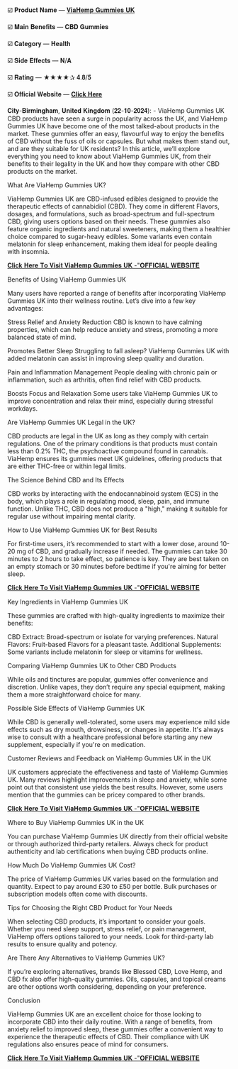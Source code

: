 ☑️ 𝐏𝐫𝐨𝐝𝐮𝐜𝐭 𝐍𝐚𝐦𝐞 — [𝐕𝐢𝐚𝐇𝐞𝐦𝐩 𝐆𝐮𝐦𝐦𝐢𝐞𝐬 𝐔𝐊](https://www.facebook.com/ViaHemp.Gummies.UK.Reviews)

☑️ 𝐌𝐚𝐢𝐧 𝐁𝐞𝐧𝐞𝐟𝐢𝐭𝐬 — 𝐂𝐁𝐃 𝐆𝐮𝐦𝐦𝐢𝐞𝐬

☑️ 𝐂𝐚𝐭𝐞𝐠𝐨𝐫𝐲 — 𝐇𝐞𝐚𝐥𝐭𝐡

☑️ 𝐒𝐢𝐝𝐞 𝐄𝐟𝐟𝐞𝐜𝐭𝐬 — 𝐍/𝐀

☑️ 𝐑𝐚𝐭𝐢𝐧𝐠 — ★★★★✰ 𝟒.𝟖/𝟓

☑️ 𝐎𝐟𝐟𝐢𝐜𝐢𝐚𝐥 𝐖𝐞𝐛𝐬𝐢𝐭𝐞 — [𝐂𝐥𝐢𝐜𝐤 𝐇𝐞𝐫𝐞](https://supplementcarts.com/viahemp-gummies-official/)


𝐂𝐢𝐭𝐲-𝐁𝐢𝐫𝐦𝐢𝐧𝐠𝐡𝐚𝐦, 𝐔𝐧𝐢𝐭𝐞𝐝 𝐊𝐢𝐧𝐠𝐝𝐨𝐦 (𝟐𝟐-𝟏𝟎-𝟐𝟎𝟐𝟒): - ViaHemp Gummies UK CBD products have seen a surge in popularity across the UK, and ViaHemp Gummies UK have become one of the most talked-about products in the market. These gummies offer an easy, flavourful way to enjoy the benefits of CBD without the fuss of oils or capsules. But what makes them stand out, and are they suitable for UK residents? In this article, we’ll explore everything you need to know about ViaHemp Gummies UK, from their benefits to their legality in the UK and how they compare with other CBD products on the market.

What Are ViaHemp Gummies UK?

ViaHemp Gummies UK are CBD-infused edibles designed to provide the therapeutic effects of cannabidiol (CBD). They come in different Flavors, dosages, and formulations, such as broad-spectrum and full-spectrum CBD, giving users options based on their needs. These gummies also feature organic ingredients and natural sweeteners, making them a healthier choice compared to sugar-heavy edibles. Some variants even contain melatonin for sleep enhancement, making them ideal for people dealing with insomnia.


[𝐂𝐥𝐢𝐜𝐤 𝐇𝐞𝐫𝐞 𝐓𝐨 𝐕𝐢𝐬𝐢𝐭 𝐕𝐢𝐚𝐇𝐞𝐦𝐩 𝐆𝐮𝐦𝐦𝐢𝐞𝐬 𝐔𝐊 -"𝐎𝐅𝐅𝐈𝐂𝐈𝐀𝐋 𝐖𝐄𝐁𝐒𝐈𝐓𝐄](https://supplementcarts.com/viahemp-gummies-official/)


Benefits of Using ViaHemp Gummies UK

Many users have reported a range of benefits after incorporating ViaHemp Gummies UK into their wellness routine. Let’s dive into a few key advantages:

Stress Relief and Anxiety Reduction
CBD is known to have calming properties, which can help reduce anxiety and stress, promoting a more balanced state of mind.

Promotes Better Sleep
Struggling to fall asleep? ViaHemp Gummies UK with added melatonin can assist in improving sleep quality and duration.

Pain and Inflammation Management
People dealing with chronic pain or inflammation, such as arthritis, often find relief with CBD products.

Boosts Focus and Relaxation
Some users take ViaHemp Gummies UK to improve concentration and relax their mind, especially during stressful workdays.

Are ViaHemp Gummies UK Legal in the UK?

CBD products are legal in the UK as long as they comply with certain regulations. One of the primary conditions is that products must contain less than 0.2% THC, the psychoactive compound found in cannabis. ViaHemp ensures its gummies meet UK guidelines, offering products that are either THC-free or within legal limits.

The Science Behind CBD and Its Effects

CBD works by interacting with the endocannabinoid system (ECS) in the body, which plays a role in regulating mood, sleep, pain, and immune function. Unlike THC, CBD does not produce a "high," making it suitable for regular use without impairing mental clarity.

How to Use ViaHemp Gummies UK for Best Results

For first-time users, it’s recommended to start with a lower dose, around 10-20 mg of CBD, and gradually increase if needed. The gummies can take 30 minutes to 2 hours to take effect, so patience is key. They are best taken on an empty stomach or 30 minutes before bedtime if you're aiming for better sleep.


[𝐂𝐥𝐢𝐜𝐤 𝐇𝐞𝐫𝐞 𝐓𝐨 𝐕𝐢𝐬𝐢𝐭 𝐕𝐢𝐚𝐇𝐞𝐦𝐩 𝐆𝐮𝐦𝐦𝐢𝐞𝐬 𝐔𝐊 -"𝐎𝐅𝐅𝐈𝐂𝐈𝐀𝐋 𝐖𝐄𝐁𝐒𝐈𝐓𝐄](https://supplementcarts.com/viahemp-gummies-official/)


Key Ingredients in ViaHemp Gummies UK

These gummies are crafted with high-quality ingredients to maximize their benefits:

CBD Extract: Broad-spectrum or isolate for varying preferences.
Natural Flavors: Fruit-based Flavors for a pleasant taste.
Additional Supplements: Some variants include melatonin for sleep or vitamins for wellness.

Comparing ViaHemp Gummies UK to Other CBD Products

While oils and tinctures are popular, gummies offer convenience and discretion. Unlike vapes, they don’t require any special equipment, making them a more straightforward choice for many.

Possible Side Effects of ViaHemp Gummies UK

While CBD is generally well-tolerated, some users may experience mild side effects such as dry mouth, drowsiness, or changes in appetite. It's always wise to consult with a healthcare professional before starting any new supplement, especially if you're on medication.

Customer Reviews and Feedback on ViaHemp Gummies UK in the UK

UK customers appreciate the effectiveness and taste of ViaHemp Gummies UK. Many reviews highlight improvements in sleep and anxiety, while some point out that consistent use yields the best results. However, some users mention that the gummies can be pricey compared to other brands.


[𝐂𝐥𝐢𝐜𝐤 𝐇𝐞𝐫𝐞 𝐓𝐨 𝐕𝐢𝐬𝐢𝐭 𝐕𝐢𝐚𝐇𝐞𝐦𝐩 𝐆𝐮𝐦𝐦𝐢𝐞𝐬 𝐔𝐊 -"𝐎𝐅𝐅𝐈𝐂𝐈𝐀𝐋 𝐖𝐄𝐁𝐒𝐈𝐓𝐄
](https://supplementcarts.com/viahemp-gummies-official/)


Where to Buy ViaHemp Gummies UK in the UK

You can purchase ViaHemp Gummies UK directly from their official website or through authorized third-party retailers. Always check for product authenticity and lab certifications when buying CBD products online.

How Much Do ViaHemp Gummies UK Cost?

The price of ViaHemp Gummies UK varies based on the formulation and quantity. Expect to pay around £30 to £50 per bottle. Bulk purchases or subscription models often come with discounts.

Tips for Choosing the Right CBD Product for Your Needs

When selecting CBD products, it’s important to consider your goals. Whether you need sleep support, stress relief, or pain management, ViaHemp offers options tailored to your needs. Look for third-party lab results to ensure quality and potency.

Are There Any Alternatives to ViaHemp Gummies UK?

If you’re exploring alternatives, brands like Blessed CBD, Love Hemp, and CBD fx also offer high-quality gummies. Oils, capsules, and topical creams are other options worth considering, depending on your preference.

Conclusion

ViaHemp Gummies UK are an excellent choice for those looking to incorporate CBD into their daily routine. With a range of benefits, from anxiety relief to improved sleep, these gummies offer a convenient way to experience the therapeutic effects of CBD. Their compliance with UK regulations also ensures peace of mind for consumers.


[𝐂𝐥𝐢𝐜𝐤 𝐇𝐞𝐫𝐞 𝐓𝐨 𝐕𝐢𝐬𝐢𝐭 𝐕𝐢𝐚𝐇𝐞𝐦𝐩 𝐆𝐮𝐦𝐦𝐢𝐞𝐬 𝐔𝐊 -"𝐎𝐅𝐅𝐈𝐂𝐈𝐀𝐋 𝐖𝐄𝐁𝐒𝐈𝐓𝐄
](https://supplementcarts.com/viahemp-gummies-official/)


